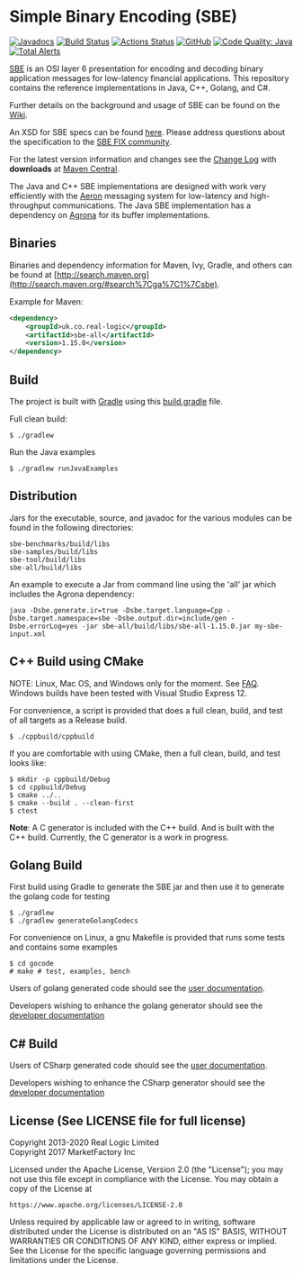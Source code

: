 Simple Binary Encoding (SBE)
============================

[![Javadocs](https://www.javadoc.io/badge/uk.co.real-logic/sbe-tool.svg)](https://www.javadoc.io/doc/uk.co.real-logic/sbe-tool)
[![Build Status](https://travis-ci.org/real-logic/simple-binary-encoding.svg?branch=master)](https://travis-ci.org/real-logic/simple-binary-encoding)
[![Actions Status](https://github.com/real-logic/simple-binary-encoding/workflows/Continuos%20Integration/badge.svg)](https://github.com/real-logic/simple-binary-encoding/actions)
[![GitHub](https://img.shields.io/github/license/real-logic/simple-binary-encoding.svg)](https://github.com/real-logic/simple-binary-encoding/blob/master/LICENSE)
[![Code Quality: Java](https://img.shields.io/lgtm/grade/java/g/real-logic/simple-binary-encoding.svg?logo=lgtm&logoWidth=18)](https://lgtm.com/projects/g/real-logic/simple-binary-encoding/context:java)
[![Total Alerts](https://img.shields.io/lgtm/alerts/g/real-logic/simple-binary-encoding.svg?logo=lgtm&logoWidth=18)](https://lgtm.com/projects/g/real-logic/simple-binary-encoding/alerts)

[SBE](https://github.com/FIXTradingCommunity/fix-simple-binary-encoding) is an OSI layer 6 presentation for 
encoding and decoding binary application messages for low-latency financial applications. This repository contains 
the reference implementations in Java, C++, Golang, and C#.

Further details on the background and usage of SBE can be found on the
[Wiki](https://github.com/real-logic/simple-binary-encoding/wiki).

An XSD for SBE specs can be found
[here](https://github.com/real-logic/simple-binary-encoding/blob/master/sbe-tool/src/main/resources/fpl/sbe.xsd). Please address questions about the specification to the [SBE FIX community](https://github.com/FIXTradingCommunity/fix-simple-binary-encoding).

For the latest version information and changes see the [Change Log](https://github.com/real-logic/simple-binary-encoding/wiki/Change-Log) with **downloads** at [Maven Central](http://search.maven.org/#search%7Cga%7C1%7Csbe). 

The Java and C++ SBE implementations are designed with work very efficiently with the
[Aeron](https://github.com/real-logic/aeron) messaging system for low-latency and
high-throughput communications. The Java SBE implementation has a dependency on
[Agrona](https://github.com/real-logic/agrona) for its buffer implementations.

Binaries
--------
Binaries and dependency information for Maven, Ivy, Gradle, and others can be found at 
[http://search.maven.org](http://search.maven.org/#search%7Cga%7C1%7Csbe).

Example for Maven:

```xml
<dependency>
    <groupId>uk.co.real-logic</groupId>
    <artifactId>sbe-all</artifactId>
    <version>1.15.0</version>
</dependency>
```

Build
-----

The project is built with [Gradle](http://gradle.org/) using this [build.gradle](https://github.com/real-logic/simple-binary-encoding/blob/master/build.gradle) file.

Full clean build:

    $ ./gradlew

Run the Java examples

    $ ./gradlew runJavaExamples

Distribution
------------
Jars for the executable, source, and javadoc for the various modules can be found in the following directories:

    sbe-benchmarks/build/libs
    sbe-samples/build/libs
    sbe-tool/build/libs
    sbe-all/build/libs

An example to execute a Jar from command line using the 'all' jar which includes the Agrona dependency:

    java -Dsbe.generate.ir=true -Dsbe.target.language=Cpp -Dsbe.target.namespace=sbe -Dsbe.output.dir=include/gen -Dsbe.errorLog=yes -jar sbe-all/build/libs/sbe-all-1.15.0.jar my-sbe-input.xml

C++ Build using CMake
---------------------
NOTE: Linux, Mac OS, and Windows only for the moment. See
[FAQ](https://github.com/real-logic/simple-binary-encoding/wiki/Frequently-Asked-Questions).
Windows builds have been tested with Visual Studio Express 12.

For convenience, a script is provided that does a full clean, build, and test of all targets as a Release build.

    $ ./cppbuild/cppbuild

If you are comfortable with using CMake, then a full clean, build, and test looks like:

    $ mkdir -p cppbuild/Debug
    $ cd cppbuild/Debug
    $ cmake ../..
    $ cmake --build . --clean-first
    $ ctest

__Note__: A C generator is included with the C++ build. And is built with the C++ build. Currently, the C generator is
 a work in progress.

Golang Build
------------

First build using Gradle to generate the SBE jar and then use it to
generate the golang code for testing

    $ ./gradlew
    $ ./gradlew generateGolangCodecs

For convenience on Linux, a gnu Makefile is provided that runs some
tests and contains some examples

    $ cd gocode
    # make # test, examples, bench

Users of golang generated code should see the [user
documentation](https://github.com/real-logic/simple-binary-encoding/wiki/Golang-User-Guide).

Developers wishing to enhance the golang generator should see the [developer
documentation](https://github.com/real-logic/simple-binary-encoding/blob/master/gocode/README.md)

C# Build
--------
Users of CSharp generated code should see the [user documentation](https://github.com/real-logic/simple-binary-encoding/wiki/Csharp-User-Guide).

Developers wishing to enhance the CSharp generator should see the [developer documentation](https://github.com/real-logic/simple-binary-encoding/blob/master/csharp/README.md)

License (See LICENSE file for full license)
-------------------------------------------
Copyright 2013-2020 Real Logic Limited  
Copyright 2017 MarketFactory Inc

Licensed under the Apache License, Version 2.0 (the "License");
you may not use this file except in compliance with the License.
You may obtain a copy of the License at

    https://www.apache.org/licenses/LICENSE-2.0

Unless required by applicable law or agreed to in writing, software
distributed under the License is distributed on an "AS IS" BASIS,
WITHOUT WARRANTIES OR CONDITIONS OF ANY KIND, either express or implied.
See the License for the specific language governing permissions and
limitations under the License.
